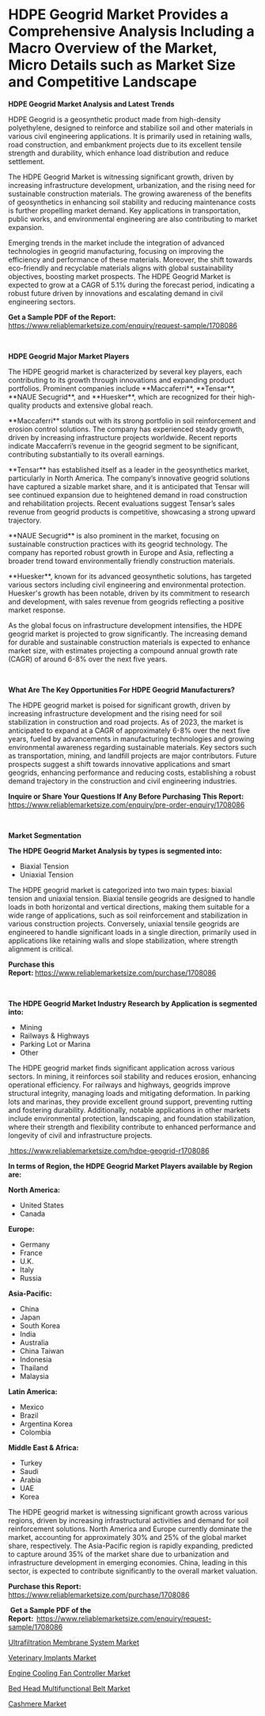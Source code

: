 <p><h1>HDPE Geogrid Market Provides a Comprehensive Analysis Including a Macro Overview of the Market, Micro Details such as Market Size and Competitive Landscape</h1></p><p><strong>HDPE Geogrid Market Analysis and Latest Trends</strong></p>
<p><p>HDPE Geogrid is a geosynthetic product made from high-density polyethylene, designed to reinforce and stabilize soil and other materials in various civil engineering applications. It is primarily used in retaining walls, road construction, and embankment projects due to its excellent tensile strength and durability, which enhance load distribution and reduce settlement.</p><p>The HDPE Geogrid Market is witnessing significant growth, driven by increasing infrastructure development, urbanization, and the rising need for sustainable construction materials. The growing awareness of the benefits of geosynthetics in enhancing soil stability and reducing maintenance costs is further propelling market demand. Key applications in transportation, public works, and environmental engineering are also contributing to market expansion.</p><p>Emerging trends in the market include the integration of advanced technologies in geogrid manufacturing, focusing on improving the efficiency and performance of these materials. Moreover, the shift towards eco-friendly and recyclable materials aligns with global sustainability objectives, boosting market prospects. The HDPE Geogrid Market is expected to grow at a CAGR of 5.1% during the forecast period, indicating a robust future driven by innovations and escalating demand in civil engineering sectors.</p></p>
<p><strong>Get a Sample PDF of the Report:&nbsp;</strong> <a href="https://www.reliablemarketsize.com/enquiry/request-sample/1708086?utm_campaign=1133&utm_medium=2&utm_source=Github&utm_content=ia&utm_term=11112024&utm_id=hdpe-geogrid">https://www.reliablemarketsize.com/enquiry/request-sample/1708086</a></p>
<p>&nbsp;</p>
<p><strong>HDPE Geogrid Major Market Players</strong></p>
<p><p>The HDPE geogrid market is characterized by several key players, each contributing to its growth through innovations and expanding product portfolios. Prominent companies include **Maccaferri**, **Tensar**, **NAUE Secugrid**, and **Huesker**, which are recognized for their high-quality products and extensive global reach.</p><p>**Maccaferri** stands out with its strong portfolio in soil reinforcement and erosion control solutions. The company has experienced steady growth, driven by increasing infrastructure projects worldwide. Recent reports indicate Maccaferri’s revenue in the geogrid segment to be significant, contributing substantially to its overall earnings.</p><p>**Tensar** has established itself as a leader in the geosynthetics market, particularly in North America. The company’s innovative geogrid solutions have captured a sizable market share, and it is anticipated that Tensar will see continued expansion due to heightened demand in road construction and rehabilitation projects. Recent evaluations suggest Tensar’s sales revenue from geogrid products is competitive, showcasing a strong upward trajectory.</p><p>**NAUE Secugrid** is also prominent in the market, focusing on sustainable construction practices with its geogrid technology. The company has reported robust growth in Europe and Asia, reflecting a broader trend toward environmentally friendly construction materials.</p><p>**Huesker**, known for its advanced geosynthetic solutions, has targeted various sectors including civil engineering and environmental protection. Huesker's growth has been notable, driven by its commitment to research and development, with sales revenue from geogrids reflecting a positive market response.</p><p>As the global focus on infrastructure development intensifies, the HDPE geogrid market is projected to grow significantly. The increasing demand for durable and sustainable construction materials is expected to enhance market size, with estimates projecting a compound annual growth rate (CAGR) of around 6-8% over the next five years.</p></p>
<p>&nbsp;</p>
<p><strong>What Are The Key Opportunities For HDPE Geogrid Manufacturers?</strong></p>
<p><p>The HDPE geogrid market is poised for significant growth, driven by increasing infrastructure development and the rising need for soil stabilization in construction and road projects. As of 2023, the market is anticipated to expand at a CAGR of approximately 6-8% over the next five years, fueled by advancements in manufacturing technologies and growing environmental awareness regarding sustainable materials. Key sectors such as transportation, mining, and landfill projects are major contributors. Future prospects suggest a shift towards innovative applications and smart geogrids, enhancing performance and reducing costs, establishing a robust demand trajectory in the construction and civil engineering industries.</p></p>
<p><strong>Inquire or Share Your Questions If Any Before Purchasing This Report:</strong> <a href="https://www.reliablemarketsize.com/enquiry/pre-order-enquiry/1708086?utm_campaign=1133&utm_medium=2&utm_source=Github&utm_content=ia&utm_term=11112024&utm_id=hdpe-geogrid">https://www.reliablemarketsize.com/enquiry/pre-order-enquiry/1708086</a></p>
<p>&nbsp;</p>
<p><strong>Market Segmentation</strong></p>
<p><strong>The HDPE Geogrid Market Analysis by types is segmented into:</strong></p>
<p><ul><li>Biaxial Tension</li><li>Uniaxial Tension</li></ul></p>
<p><p>The HDPE geogrid market is categorized into two main types: biaxial tension and uniaxial tension. Biaxial tensile geogrids are designed to handle loads in both horizontal and vertical directions, making them suitable for a wide range of applications, such as soil reinforcement and stabilization in various construction projects. Conversely, uniaxial tensile geogrids are engineered to handle significant loads in a single direction, primarily used in applications like retaining walls and slope stabilization, where strength alignment is critical.</p></p>
<p><strong>Purchase this Report:&nbsp;</strong><a href="https://www.reliablemarketsize.com/purchase/1708086?utm_campaign=1133&utm_medium=2&utm_source=Github&utm_content=ia&utm_term=11112024&utm_id=hdpe-geogrid">https://www.reliablemarketsize.com/purchase/1708086</a></p>
<p>&nbsp;</p>
<p><strong>The HDPE Geogrid Market Industry Research by Application is segmented into:</strong></p>
<p><ul><li>Mining</li><li>Railways & Highways</li><li>Parking Lot or Marina</li><li>Other</li></ul></p>
<p><p>The HDPE geogrid market finds significant application across various sectors. In mining, it reinforces soil stability and reduces erosion, enhancing operational efficiency. For railways and highways, geogrids improve structural integrity, managing loads and mitigating deformation. In parking lots and marinas, they provide excellent ground support, preventing rutting and fostering durability. Additionally, notable applications in other markets include environmental protection, landscaping, and foundation stabilization, where their strength and flexibility contribute to enhanced performance and longevity of civil and infrastructure projects.</p></p>
<p><a href="https://www.reliablemarketsize.com/hdpe-geogrid-r1708086?utm_campaign=1133&utm_medium=2&utm_source=Github&utm_content=ia&utm_term=11112024&utm_id=hdpe-geogrid">&nbsp;https://www.reliablemarketsize.com/hdpe-geogrid-r1708086</a></p>
<p><strong>In terms of Region, the HDPE Geogrid Market Players available by Region are:</strong></p>
<p>
    <p> <strong> North America: </strong>
        <ul>
            <li>United States</li>
            <li>Canada</li>
        </ul>
        </p> 
    <p> <strong> Europe: </strong>
        <ul>
            <li>Germany</li>
            <li>France</li>
            <li>U.K.</li>
            <li>Italy</li>
            <li>Russia</li>
        </ul>
        </p> 
    <p> <strong> Asia-Pacific: </strong>
        <ul>
            <li>China</li>
            <li>Japan</li>
            <li>South Korea</li>
            <li>India</li>
            <li>Australia</li>
            <li>China Taiwan</li>
            <li>Indonesia</li>
            <li>Thailand</li>
            <li>Malaysia</li>
        </ul>
        </p> 
    <p> <strong> Latin America: </strong>
        <ul>
            <li>Mexico</li>
            <li>Brazil</li>
            <li>Argentina Korea</li>
            <li>Colombia</li>
        </ul>
        </p> 
    <p> <strong> Middle East & Africa: </strong>
        <ul>
            <li>Turkey</li>
            <li>Saudi</li>
            <li>Arabia</li>
            <li>UAE</li>
            <li>Korea</li>
        </ul>
    </p>
    </p>
<p><p>The HDPE geogrid market is witnessing significant growth across various regions, driven by increasing infrastructural activities and demand for soil reinforcement solutions. North America and Europe currently dominate the market, accounting for approximately 30% and 25% of the global market share, respectively. The Asia-Pacific region is rapidly expanding, predicted to capture around 35% of the market share due to urbanization and infrastructure development in emerging economies. China, leading in this sector, is expected to contribute significantly to the overall market valuation.</p></p>
<p><strong>Purchase this Report: </strong><a href="https://www.reliablemarketsize.com/purchase/1708086?utm_campaign=1133&utm_medium=2&utm_source=Github&utm_content=ia&utm_term=11112024&utm_id=hdpe-geogrid">https://www.reliablemarketsize.com/purchase/1708086</a></p>
<p>&nbsp;<strong>Get a Sample PDF of the Report:&nbsp;&nbsp;</strong><a href="https://www.reliablemarketsize.com/enquiry/request-sample/1708086?utm_campaign=1133&utm_medium=2&utm_source=Github&utm_content=ia&utm_term=11112024&utm_id=hdpe-geogrid">https://www.reliablemarketsize.com/enquiry/request-sample/1708086</a></p>
<p><strong></strong></p>
<p><p><a href="https://github.com/lakeishabuahb/Market-Research-Report-List-1/blob/main/ultrafiltration-membrane-system-market.md?utm_campaign=1133&utm_medium=2&utm_source=Github&utm_content=ia&utm_term=11112024&utm_id=hdpe-geogrid">Ultrafiltration Membrane System Market</a></p><p><a href="https://www.linkedin.com/pulse/veterinary-implants-market-size-share-analysis-growth-trends-itvgf?utm_campaign=1133&utm_medium=2&utm_source=Github&utm_content=ia&utm_term=11112024&utm_id=hdpe-geogrid">Veterinary Implants Market</a></p><p><a href="https://www.linkedin.com/pulse/surfing-engine-cooling-fan-controller-wave-riding-market-currents-zo59f?utm_campaign=1133&utm_medium=2&utm_source=Github&utm_content=ia&utm_term=11112024&utm_id=hdpe-geogrid">Engine Cooling Fan Controller Market</a></p><p><a href="https://issuu.com/reportprime-2/docs/bed-head-multifunctional-belt-marke_5d40fc0d659381?utm_campaign=1133&utm_medium=2&utm_source=Github&utm_content=ia&utm_term=11112024&utm_id=hdpe-geogrid">Bed Head Multifunctional Belt Market</a></p><p><a href="https://github.com/sandygraoj2/Market-Research-Report-List-1/blob/main/cashmere-market.md?utm_campaign=1133&utm_medium=2&utm_source=Github&utm_content=ia&utm_term=11112024&utm_id=hdpe-geogrid">Cashmere Market</a></p></p>